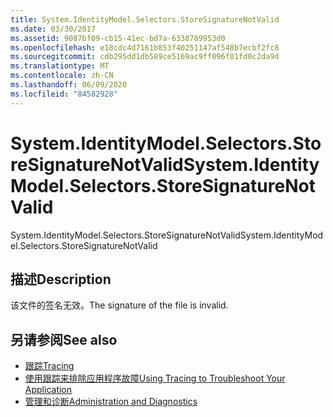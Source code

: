 ```yaml
---
title: System.IdentityModel.Selectors.StoreSignatureNotValid
ms.date: 03/30/2017
ms.assetid: 9087bf09-cb15-41ec-bd7a-6338789953d0
ms.openlocfilehash: e18cdc4d7161b853f40251147af548b7ecbf2fc8
ms.sourcegitcommit: cdb295dd1db589ce5169ac9ff096f01fd0c2da9d
ms.translationtype: MT
ms.contentlocale: zh-CN
ms.lasthandoff: 06/09/2020
ms.locfileid: "84582928"
---
```

# <a name="systemidentitymodelselectorsstoresignaturenotvalid"></a><span data-ttu-id="ab5e0-102">System.IdentityModel.Selectors.StoreSignatureNotValid</span><span class="sxs-lookup"><span data-stu-id="ab5e0-102">System.IdentityModel.Selectors.StoreSignatureNotValid</span></span>
<span data-ttu-id="ab5e0-103">System.IdentityModel.Selectors.StoreSignatureNotValid</span><span class="sxs-lookup"><span data-stu-id="ab5e0-103">System.IdentityModel.Selectors.StoreSignatureNotValid</span></span>  
  
## <a name="description"></a><span data-ttu-id="ab5e0-104">描述</span><span class="sxs-lookup"><span data-stu-id="ab5e0-104">Description</span></span>  
 <span data-ttu-id="ab5e0-105">该文件的签名无效。</span><span class="sxs-lookup"><span data-stu-id="ab5e0-105">The signature of the file is invalid.</span></span>  
  
## <a name="see-also"></a><span data-ttu-id="ab5e0-106">另请参阅</span><span class="sxs-lookup"><span data-stu-id="ab5e0-106">See also</span></span>

- [<span data-ttu-id="ab5e0-107">跟踪</span><span class="sxs-lookup"><span data-stu-id="ab5e0-107">Tracing</span></span>](index.md)
- [<span data-ttu-id="ab5e0-108">使用跟踪来排除应用程序故障</span><span class="sxs-lookup"><span data-stu-id="ab5e0-108">Using Tracing to Troubleshoot Your Application</span></span>](using-tracing-to-troubleshoot-your-application.md)
- [<span data-ttu-id="ab5e0-109">管理和诊断</span><span class="sxs-lookup"><span data-stu-id="ab5e0-109">Administration and Diagnostics</span></span>](../index.md)
